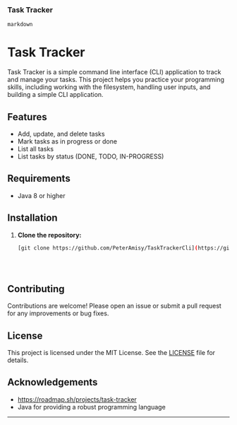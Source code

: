 ### Task Tracker

```markdown ```
# Task Tracker

Task Tracker is a simple command line interface (CLI) application to track and manage your tasks. This project helps you practice your programming skills, including working with the filesystem, handling user inputs, and building a simple CLI application.

## Features

- Add, update, and delete tasks
- Mark tasks as in progress or done
- List all tasks
- List tasks by status (DONE, TODO, IN-PROGRESS)

## Requirements

- Java 8 or higher

## Installation

1. **Clone the repository:**

   ```sh
   [git clone https://github.com/PeterAmisy/TaskTrackerCli](https://github.com/PeterAmisy/TaskTrackerCli.git)
   
  



## Contributing

Contributions are welcome! Please open an issue or submit a pull request for any improvements or bug fixes.

## License

This project is licensed under the MIT License. See the [LICENSE](LICENSE) file for details.

## Acknowledgements

- https://roadmap.sh/projects/task-tracker
- Java for providing a robust programming language
---
